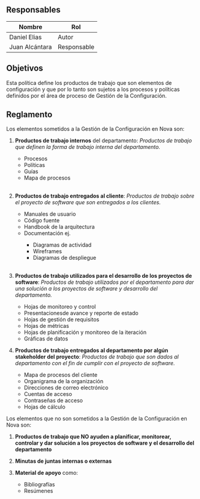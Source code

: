 ## Responsables
| Nombre    | Rol               | 
| --------- | ----------------- | 
| Daniel Elias   | Autor             | 
| Juan Alcántara | Responsable       |

## Objetivos
Esta política define los productos de trabajo que son elementos de configuración y que por lo tanto son sujetos a los procesos y políticas definidos por el área de proceso de Gestión de la Configuración.

## Reglamento
Los elementos sometidos a la Gestión de la Configuración en Nova son:

1. **Productos de trabajo internos** del departamento:
      *Productos de trabajo que definen la forma de trabajo interna del departamento.*
    <ul>
          <li>Procesos</li>
          <li>Políticas</li>
          <li>Guías</li>
          <li>Mapa de procesos</li>
     </ul>
     <br>
     
2. **Productos de trabajo entregados al cliente**:
    *Productos de trabajo sobre el proyecto de software que son entregados a los clientes.*
     <ul>
          <li>Manuales de usuario</li>
          <li>Código fuente</li>
          <li>Handbook de la arquitectura</li>
          <li>Documentación ej.</li>
              <ul>
                  <li>Diagramas de actividad</li>
                  <li>Wireframes</li>
                  <li>Diagramas de despliegue</li>
              </ul>
      </ul>
      <br>
3. **Productos de trabajo utilizados para el desarrollo de los proyectos de software**:
    *Productos de trabajo utilizados por el departamento para dar una solución a los proyectos de software y desarrollo del departamento.*
     <ul>
          <li>Hojas de monitoreo y control</li>
          <li>Presentacionesde avance y reporte de estado</li>
          <li>Hojas de gestión de requisitos</li>
          <li>Hojas de métricas</li>
          <li>Hojas de planificación y monitoreo de la iteración</li>
           <li>Gráficas de datos</li>
     </ul>
      
4. **Productos de trabajo entregados al departamento por algún stakeholder del proyecto**:
    *Productos de trabajo que son dados al departamento con el fin de cumplir con el proyecto de software.*
     <ul>
          <li>Mapa de procesos del cliente</li>
          <li>Organigrama de la organización</li>
          <li>Direcciones de correo electrónico</li>
          <li>Cuentas de acceso</li>
          <li>Contraseñas de acceso</li>
          <li>Hojas de cálculo</li>
     </ul>
     
Los elementos que no son sometidos a la Gestión de la Configuración en Nova son:

1. **Productos de trabajo que NO ayuden a planificar, monitorear, controlar y dar solución a los proyectos de software y el desarrollo del departamento** 

3. **Minutas de juntas internas o externas**

3. **Material de apoyo** como:
     <ul>
          <li>Bibliografías</li>
          <li>Resúmenes</li>
     </ul>
     

